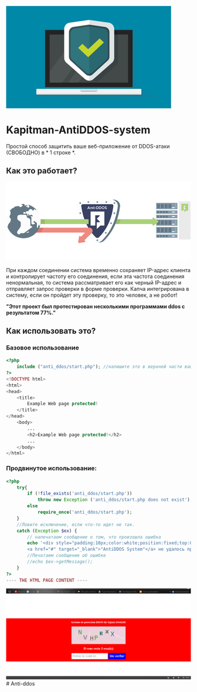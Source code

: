 <img src="img/icone.png" >
<h1>Kapitman-AntiDDOS-system</h1>
Простой способ защитить ваше веб-приложение от DDOS-атаки (СВОБОДНО) в * 1 строке *.

## Как это работает?
<img src="img/icon.png" >

При каждом соединении система временно сохраняет IP-адрес клиента и контролирует частоту его соединения, если эта частота соединения ненормальная, то система рассматривает его как черный IP-адрес и отправляет запрос проверки в форме проверки. Капча интегрирована в систему, если он пройдет эту проверку, то это человек, а не робот!

**"Этот проект был протестирован несколькими программами ddos ​​с результатом 77%."**
## Как использовать это?

### Базовое использование
```php
<?php
	include ("anti_ddos/start.php"); //напишите это в верхней части вашего PHP-приложения и все готово !!!
?>
<!DOCTYPE html>
<html>
<head>
	<title>
		Example Web page protected!
	</title>
</head>
	<body>
		...
		<h2>Example Web page protected!</h2>
		...
	</body>
</html>
```

### Продвинутое использование:
```php
<?php
	try{
		if (!file_exists('anti_ddos/start.php'))
			throw new Exception ('anti_ddos/start.php does not exist');
		else
			require_once('anti_ddos/start.php');
	}
	//Ловите исключение, если что-то идет не так.
	catch (Exception $ex) {
		// напечатаем сообщение о том, что произошла ошибка
		echo '<div style="padding:10px;color:white;position:fixed;top:0;left:0;width:100%;background:black;text-align:center;">
		<a href="#" target="_blank">"AntiDDOS System"</a> не удалось правильно загрузить на этом сайте, пожалуйста, оставьте комментарий \'catch Exception\' чтобы увидеть, что происходит!</div>';
		//Печатаем сообщение об ошибке
		//echo $ex->getMessage();
	}
?>
---- THE HTML PAGE CONTENT ----
```
<img src="img/ddos_.PNG">
# Anti-ddos
